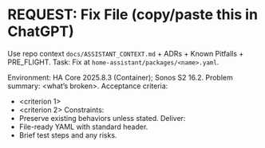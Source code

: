 ﻿# REQUEST: Fix File (copy/paste this in ChatGPT)

Use repo context `docs/ASSISTANT_CONTEXT.md` + ADRs + Known Pitfalls + PRE_FLIGHT.
Task: Fix <file> at `home-assistant/packages/<name>.yaml`.

Environment: HA Core 2025.8.3 (Container); Sonos S2 16.2.
Problem summary: <what’s broken>.
Acceptance criteria:
- <criterion 1>
- <criterion 2>
Constraints:
- Preserve existing behaviors unless stated.
Deliver:
- File-ready YAML with standard header.
- Brief test steps and any risks.
